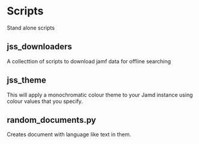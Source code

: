 # Scripts
Stand alone scripts

## jss_downloaders
A collecttion of scripts to download jamf data for offline searching

## jss_theme
This will apply a monochromatic colour theme to your Jamd instance using colour values that you specify.

## random_documents.py
Creates document with language like text in them.
